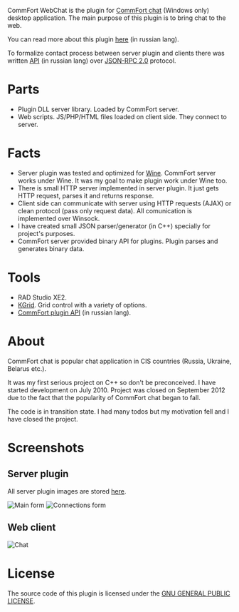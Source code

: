 CommFort WebChat is the plugin for [CommFort chat](http://www.commfort.com/en/index.shtml) (Windows only) desktop application. The main purpose of this plugin is to bring chat to the web.

You can read more about this plugin [here](http://www.commfort.com/ru/forum/viewtopic.php?f=32&t=6607) (in russian lang).

To formalize contact process between server plugin and clients there was written [API](https://docs.google.com/file/d/0B8riTqvQMQTIRUYtd2pHU2E1N28/edit?usp=sharing) (in russian lang) over [JSON-RPC 2.0](http://www.jsonrpc.org/specification) protocol.

# Parts
* Plugin DLL server library. Loaded by CommFort server.
* Web scripts. JS/PHP/HTML files loaded on client side. They connect to server.

# Facts
* Server plugin was tested and optimized for [Wine](http://www.winehq.org/). CommFort server works under Wine. It was my goal to make plugin work under Wine too. 
* There is small HTTP server implemented in server plugin. It just gets HTTP request, parses it and returns response.
* Client side can communicate with server using HTTP requests (AJAX) or clean protocol (pass only request data). All comunication is implemented over Winsock.
* I have created small JSON parser/generator (in C++) specially for project's purposes.
* CommFort server provided binary API for plugins. Plugin parses and generates binary data.

# Tools
* RAD Studio XE2.
* [KGrid](http://www.sourcecodeonline.com/details/kgrid.html). Grid control with a variety of options.
* [CommFort plugin API](http://www.commfort.com/download/commfort_plugins_5_doc_ru.zip) (in russian lang).

# About
CommFort chat is popular chat application in CIS countries (Russia, Ukraine, Belarus etc.).

It was my first serious project on C++ so don't be preconceived. I have started development on July 2010. Project was closed on September 2012 due to the fact that the popularity of CommFort chat began to fall.

The code is in transition state. I had many todos but my motivation fell and I have closed the project.

# Screenshots
## Server plugin
All server plugin images are stored [here](https://github.com/PaulAnnekov/commfort-webchat/tree/master/server_plugin_screen).

![Main form](https://raw.github.com/PaulAnnekov/commfort-webchat/master/server_plugin_screen/main_form_en.png)
![Connections form](https://raw.github.com/PaulAnnekov/commfort-webchat/master/server_plugin_screen/connections_form.png)

## Web client
![Chat](https://raw.github.com/PaulAnnekov/commfort-webchat/master/web_client_screen/chat.png)

# License
The source code of this plugin is licensed under the [GNU GENERAL PUBLIC LICENSE](https://github.com/PaulAnnekov/commfort-webchat/blob/master/COPYING.txt).
